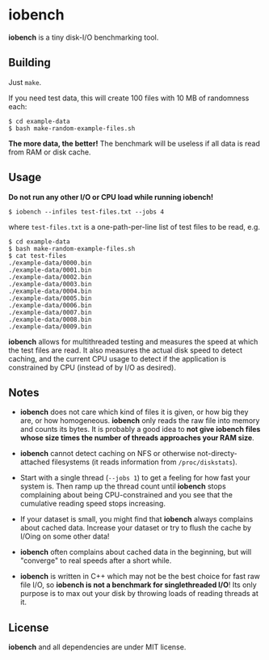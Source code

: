 # iobench

**iobench** is a tiny disk-I/O benchmarking tool.

## Building

Just `make`.

If you need test data, this will create 100 files with 10 MB of randomness each:

```
$ cd example-data
$ bash make-random-example-files.sh
```

**The more data, the better!** The benchmark will be useless if all data is read from RAM or disk cache.

## Usage

**Do not run any other I/O or CPU load while running iobench!**

```
$ iobench --infiles test-files.txt --jobs 4
```

where `test-files.txt` is a one-path-per-line list of test files to be read, e.g.

```
$ cd example-data
$ bash make-random-example-files.sh
$ cat test-files
./example-data/0000.bin
./example-data/0001.bin
./example-data/0002.bin
./example-data/0003.bin
./example-data/0004.bin
./example-data/0005.bin
./example-data/0006.bin
./example-data/0007.bin
./example-data/0008.bin
./example-data/0009.bin
```

**iobench** allows for multithreaded testing and measures the speed at which the test files are read. It also measures the actual disk speed to detect caching, and the current CPU usage to detect if the application is constrained by CPU (instead of by I/O as desired).


## Notes

- **iobench** does not care which kind of files it is given, or how big they are, or how homogeneous. **iobench** only reads the raw file into memory and counts its bytes. It is probably a good idea to **not give iobench files whose size times the number of threads approaches your RAM size**.

- **iobench** cannot detect caching on NFS or otherwise not-directy-attached filesystems (it reads information from `/proc/diskstats`).

- Start with a single thread (`--jobs 1`) to get a feeling for how fast your system is. Then ramp up the thread count until **iobench** stops complaining about being CPU-constrained and you see that the cumulative reading speed stops increasing.

- If your dataset is small, you might find that **iobench** always complains about cached data. Increase your dataset or try to flush the cache by I/Oing on some other data!

- **iobench** often complains about cached data in the beginning, but will "converge" to real speeds after a short while.

- **iobench** is written in C++ which may not be the best choice for fast raw file I/O, so **iobench is not a benchmark for singlethreaded I/O**! Its only purpose is to max out your disk by throwing loads of reading threads at it.


## License

**iobench** and all dependencies are under MIT license.
